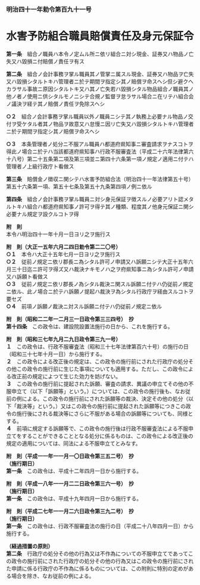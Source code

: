 ### 明治四十一年勅令第百九十一号  
# 水害予防組合職員賠償責任及身元保証令  
  
**第一条**　組合ノ職員ハ本令ノ定ムル所ニ依リ組合ニ対シ現金、証券又ハ物品ノ亡失又ハ毀損ニ付賠償ノ責任ヲ有ス  
  
**第二条**　組合ノ会計事務ヲ掌ル職員其ノ管掌ニ属スル現金、証券又ハ物品ヲ亡失又ハ毀損シタルトキハ管理者ニ於テ期間ヲ指定シ其ノ賠償ヲ命スヘシ但シ避クヘカラサル事故ニ原因シタルトキ又ハ其ノ亡失若ハ毀損シタル物品組合ノ職員其ノ他ノ者ノ使用ニ供シタルモノニシテ合規ノ監督ヲ怠ラサル場合ニ在リテハ組合会ノ議決ヲ経テ其ノ賠償ノ責任ヲ免除スヘシ  
  
**○２**　組合ノ会計事務ヲ掌ル職員以外ノ職員ニシテ其ノ執務上必要ナル物品ノ交付ヲ受ケタル者其ノ物品ヲ故意又ハ怠慢ニ因リ亡失又ハ毀損シタルトキハ管理者ニ於テ期間ヲ指定シ其ノ賠償ヲ命スヘシ  
  
**○３**　本条管理者ノ処分ニ不服アル職員ハ都道府県知事ニ審査請求ヲナスコトヲ得此ノ場合ニ於テハ当該都道府県知事ハ行政不服審査法（平成二十六年法律第六十八号）第二十五条第二項及第三項並ニ第四十六条第一項ノ規定ノ適用ニ付テハ管理者ノ上級行政庁ト看做ス  
  
**第三条**　賠償金ノ徴収ニ関シテハ水害予防組合法（明治四十一年法律第五十号）第五十六条第一項、第五十七条及第五十九条第四項ノ例ニ依ル  
  
**第四条**　組合ノ会計事務ヲ掌ル職員ニ対シ身元保証ヲ徴スルノ必要アリト認メタルトキハ組合ハ都道府県知事ノ許可ヲ得テ其ノ種類、程度其ノ他身元保証ニ関シ必要ナル規定ヲ設クルコトヲ得  
  
**附　則**  
本令ハ明治四十一年十月一日ヨリ之ヲ施行ス  
  
**附　則（大正一五年六月二四日勅令第二二〇号）**  
**○１**　本令ハ大正十五年七月一日ヨリ之ヲ施行ス  
**○２**　従前ノ規定ニ依リ郡長ニ為シタル許可ノ申請又ハ訴願ニシテ大正十五年六月三十日迄ニ許可ヲ得ズ又ハ裁決ナキモノハ之ヲ府県知事ニ為シタル許可ノ申請又ハ訴願ト看做ス  
**○３**　従前ノ規定ニ依リ郡長ノ為シタル裁決ニ関スル訴願ニ付テハ仍従前ノ規定ニ依ル、此ノ場合ニ於テハ訴願ノ提起ハ裁決ヲ為シタル行政庁ヲ経由スルコトヲ要セズ  
**○４**　前項ノ訴願ノ裁決ニ対スル訴願ニ付テハ仍従前ノ規定ニ依ル  
  
**附　則（昭和二二年一二月三一日政令第三三四号）　抄**  
**第十四条**　この政令は、建設院設置法施行の日から、これを施行する。  
  
**附　則（昭和三七年九月二九日政令第三九一号）**  
**１**　この政令は、行政不服審査法（昭和三十七年法律第百六十号）の施行の日（昭和三十七年十月一日）から施行する。  
**２**　この政令による改正後の規定は、この政令の施行前にされた行政庁の処分その他この政令の施行前に生じた事項についても適用する。ただし、この政令による改正前の規定によつて生じた効力を妨げない。  
**３**　この政令の施行前に提起された訴願、審査の請求、異議の申立てその他の不服申立て（以下「訴願等」という。）については、この政令の施行後も、なお従前の例による。この政令の施行前にされた訴願等の裁決、決定その他の処分（以下「裁決等」という。）又はこの政令の施行前に提起された訴願等につきこの政令の施行後にされる裁決等にさらに不服がある場合の訴願等についても、同様とする。  
**４**　前項に規定する訴願等で、この政令の施行後は行政不服審査法による不服申立てをすることができることとなる処分に係るものは、この政令による改正後の規定の適用については、同法による不服申立てとみなす。  
  
**附　則（平成一一年一一月一〇日政令第三五二号）　抄**  
**（施行期日）**  
**第一条**　この政令は、平成十二年四月一日から施行する。  
  
**附　則（平成一八年一一月二二日政令第三六一号）　抄**  
**（施行期日）**  
**第一条**　この政令は、平成十九年四月一日から施行する。  
  
**附　則（平成二七年一一月二六日政令第三九二号）　抄**  
**（施行期日）**  
**第一条**　この政令は、行政不服審査法の施行の日（平成二十八年四月一日）から施行する。  
  
**（経過措置の原則）**  
**第二条**　行政庁の処分その他の行為又は不作為についての不服申立てであってこの政令の施行前にされた行政庁の処分その他の行為又はこの政令の施行前にされた申請に係る行政庁の不作為に係るものについては、この附則に特別の定めがある場合を除き、なお従前の例による。  
  
